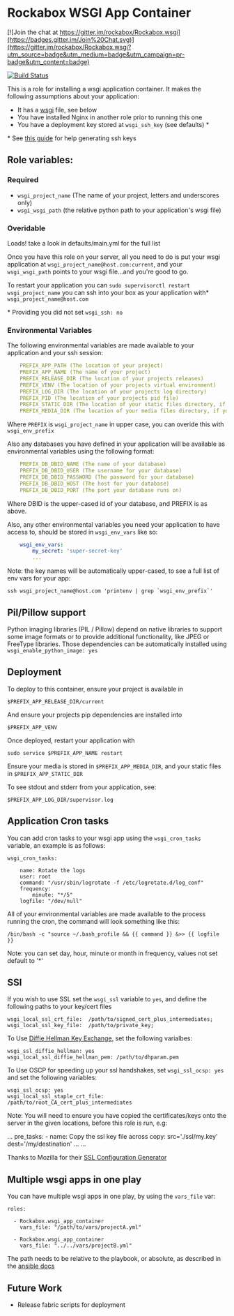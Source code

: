 # Rockabox WSGI App Container

[![Join the chat at https://gitter.im/rockabox/Rockabox.wsgi](https://badges.gitter.im/Join%20Chat.svg)](https://gitter.im/rockabox/Rockabox.wsgi?utm_source=badge&utm_medium=badge&utm_campaign=pr-badge&utm_content=badge)

[![Build Status](https://travis-ci.org/rockabox/Rockabox.wsgi.svg?branch=master)](https://travis-ci.org/rockabox/Rockabox.wsgi)

This is a role for installing a wsgi application container. It makes the
following assumptions about your application:

* It has a [wsgi](http://wsgi.readthedocs.org/en/latest/) file, see below
* You have installed Nginx in another role prior to running this one
* You have a deployment key stored at `wsgi_ssh_key` (see defaults) \*

\* See [this guide](https://help.github.com/articles/generating-ssh-keys/) for help generating ssh keys

## Role variables:

### Required
* `wsgi_project_name` (The name of your project, letters and underscores only)
* `wsgi_wsgi_path` (the relative python path to your application's wsgi file)

### Overidable
Loads! take a look in defaults/main.yml for the full list

Once you have this role on your server, all you need to do is put your
wsgi application at `wsgi_project_name@host.com:current`, and your `wsgi_wsgi_path`
points to your wsgi file...and you're good to go.

To restart your application you can `sudo supervisorctl restart wsgi_project_name`
you can ssh into your box as your application with\* `wsgi_project_name@host.com`

\* Providing you did not set `wsgi_ssh: no`

### Environmental Variables
The following environmental variables are made available to your application
and your ssh session:

```yaml
    PREFIX_APP_PATH (The location of your project)
    PREFIX_APP_NAME (The name of your project)
    PREFIX_RELEASE_DIR (The location of your projects releases)
    PREFIX_VENV (The location of your projects virtual environment)
    PREFIX_LOG_DIR (The location of your projects log directory)
    PREFIX_PID (The location of your projects pid file)
    PREFIX_STATIC_DIR (The location of your static files directory, if you have one)
    PREFIX_MEDIA_DIR (The location of your media files directory, if you have one)
```

Where `PREFIX` is `wsgi_project_name` in upper case, you can overide this
with `wsgi_env_prefix`

Also any databases you have defined in your application will be available as
environmental variables using the following format:

```yaml
    PREFIX_DB_DBID_NAME (The name of your database)
    PREFIX_DB_DBID_USER (The username for your database)
    PREFIX_DB_DBID_PASSWORD (The password for your database)
    PREFIX_DB_DBID_HOST (The host for your database)
    PREFIX_DB_DBID_PORT (The port your database runs on)
```

Where DBID is the upper-cased id of your database, and PREFIX is as above.

Also, any other environmental variables you need your application to have
access to, should be stored in `wsgi_env_vars` like so:

```yaml
    wsgi_env_vars:
        my_secret: 'super-secret-key'
        ...
```

Note: the key names will be automatically upper-cased, to see a full list of
env vars for your app:

    ssh wsgi_project_name@host.com 'printenv | grep `wsgi_env_prefix`'

## Pil/Pillow support

Python imaging libraries (PIL / Pillow) depend on native libraries to support
some image formats or to provide additional functionality, like JPEG or FreeType
libraries. Those dependencies can be automatically installed using `wsgi_enable_python_image: yes`

## Deployment
To deploy to this container, ensure your project is available in

    $PREFIX_APP_RELEASE_DIR/current

And ensure your projects pip dependencies are installed into

    $PREFIX_APP_VENV

Once deployed, restart your application with

    sudo service $PREFIX_APP_NAME restart

Ensure your media is stored in `$PREFIX_APP_MEDIA_DIR`, and your
static files in `$PREFIX_APP_STATIC_DIR`

To see stdout and stderr from your application, see:

    $PREFIX_APP_LOG_DIR/supervisor.log

## Application Cron tasks

You can add cron tasks to your wsgi app using the `wsgi_cron_tasks` variable,
an example is as follows:

    wsgi_cron_tasks:

        name: Rotate the logs
        user: root
        command: "/usr/sbin/logrotate -f /etc/logrotate.d/log_conf"
        frequency:
            minute: "*/5"
        logfile: "/dev/null"

All of your environmental variables are made available to the process running
the cron, the command will look something like this:

    /bin/bash -c "source ~/.bash_profile && {{ command }} &>> {{ logfile }}

Note: you can set day, hour, minute or month in frequency, values not set
default to '\*'

## SSl
If you wish to use SSL set the `wsgi_ssl` variable to `yes`, and define the
following paths to your key/cert files

    wsgi_local_ssl_crt_file:  /path/to/signed_cert_plus_intermediates;
    wsgi_local_ssl_key_file:  /path/to/private_key;


To Use [Diffie Hellman Key Exchange](https://en.wikipedia.org/wiki/Diffie%E2%80%93Hellman_key_exchange),
set the following varialbes:

    wsgi_ssl_diffie_hellman: yes
    wsgi_local_ssl_diffie_hellman_pem: /path/to/dhparam.pem

To Use OSCP for speeding up your ssl handshakes, set `wsgi_ssl_ocsp: yes` and
set the following variables:

    wsgi_ssl_ocsp: yes
    wsgi_local_ssl_staple_crt_file: /path/to/root_CA_cert_plus_intermediates

Note: You will need to ensure you have copied the certificates/keys onto the
server in the given locations, before this role is run, e.g:

  ...
  pre_tasks:
    - name: Copy the ssl key file across
      copy: src='./ssl/my.key' dest='/my/destination'
    ...
  ...

Thanks to Mozilla for their [SSL Configuration Generator](https://mozilla.github.io/server-side-tls/ssl-config-generator/)

## Multiple wsgi apps in one play

You can have multiple wsgi apps in one play, by using the `vars_file` var:

    roles:

      - Rockabox.wsgi_app_container
        vars_file: "/path/to/vars/projectA.yml"

      - Rockabox.wsgi_app_container
        vars_file: "../../vars/projectB.yml"

The path needs to be relative to the playbook, or absolute, as described in
the [ansible docs](http://docs.ansible.com/include_vars_module.html#options)

## Future Work

- Release fabric scripts for deployment
